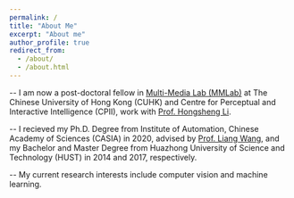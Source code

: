 ```yaml
---
permalink: /
title: "About Me"
excerpt: "About me"
author_profile: true
redirect_from: 
  - /about/
  - /about.html
---
```


-- I am now a post-doctoral fellow in [Multi-Media Lab (MMLab)](http://mmlab.ie.cuhk.edu.hk/) at The Chinese University of Hong Kong (CUHK) and Centre for Perceptual and Interactive Intelligence (CPII), work with [Prof. Hongsheng Li](https://scholar.google.com/citations?user=BN2Ze-QAAAAJ&hl=zh-TW&oi=ao). 

-- I recieved my Ph.D. Degree from Institute of Automation, Chinese Academy of Sciences (CASIA) in 2020, advised by [Prof. Liang Wang](http://www.ia.cas.cn/sourcedb_ia_cas/cn/iaexpert/201010/t20101013_2986122.html), and my Bachelor and Master Degree from Huazhong University of Science and Technology (HUST) in 2014 and 2017, respectively. 

-- My current research interests include computer vision and machine learning.


